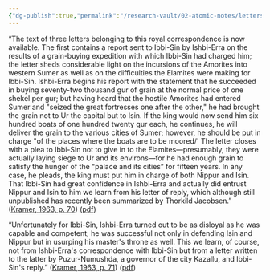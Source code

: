 ```yaml
---
{"dg-publish":true,"permalink":"/research-vault/02-atomic-notes/letters-from-ibbi-sin-about-grain-shipments-illuminate-the-end-of-the-sumerian-kingship/"}
---
```


“The text of three letters belonging to this royal correspondence is now available. The first contains a report sent to Ibbi-Sin by Ishbi-Erra on the results of a grain-buying expedition with which Ibbi-Sin had charged him; the letter sheds considerable light on the incursions of the Amorites into western Sumer as well as on the difficulties the Elamites were making for Ibbi-Sin. Ishbi-Erra begins his report with the statement that he succeeded in buying seventy-two thousand gur of grain at the normal price of one shekel per gur; but having heard that the hostile Amorites had entered Sumer and "seized the great fortresses one after the other," he had brought the grain not to Ur the capital but to Isin. If the king would now send him six hundred boats of one hundred twenty gur each, he continues, he will deliver the grain to the various cities of Sumer; however, he should be put in charge "of the places where the boats are to be moored/' The letter closes with a plea to Ibbi-Sin not to give in to the Elamites—presumably, they were actually laying siege to Ur and its environs—for he had enough grain to satisfy the hunger of the "palace and its cities” for fifteen years. In any case, he pleads, the king must put him in charge of both Nippur and Isin. That Ibbi-Sin had great confidence in Ishbi-Erra and actually did entrust Nippur and Isin to him we learn from his letter of reply, which although still unpublished has recently been summarized by Thorkild Jacobsen.” ([Kramer, 1963, p. 70](zotero://select/library/items/TI24BNVH)) ([pdf](zotero://open-pdf/library/items/EY8R4485?page=70&annotation=UGRQ8CJH))

“Unfortunately for Ibbi-Sin, Ishbi-Erra turned out to be as disloyal as he was capable and competent; he was successful not only in defending Isin and Nippur but in usurping his master's throne as well. This we learn, of course, not from Ishbi-Erra's correspondence with Ibbi-Sin but from a letter written to the latter by Puzur-Numushda, a governor of the city Kazallu, and Ibbi-Sin's reply.” ([Kramer, 1963, p. 71](zotero://select/library/items/TI24BNVH)) ([pdf](zotero://open-pdf/library/items/EY8R4485?page=71&annotation=NW2IU9UD))